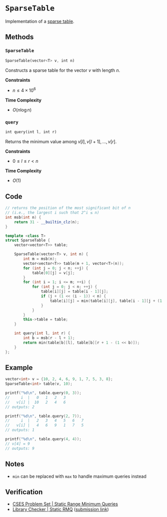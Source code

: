 # `SparseTable`
Implementation of a [sparse table](https://brilliant.org/wiki/sparse-table/#:~:text=Sparse%20Table%20is%20a%20data,compared%20to%20other%20data%20structures.).

## Methods
### `SparseTable`
```rust
SparseTable(vector<T> v, int n)
```

Constructs a sparse table for the vector $v$ with length $n$.

**Constraints** 
- $n \le 4 \times 10^{6}$

**Time Complexity**
- $O(n \log n)$

### `query`
```rust
int query(int l, int r)
```

Returns the minimum value among $v[l], v[l + 1], \dots, v[r]$.

**Constraints**
- $0 \le l \le r < n$

**Time Complexity**
- $O(1)$

## Code
```cpp
// returns the position of the most significant bit of n
// (i.e., the largest i such that 2^i ≤ n)
int msb(int n) {
	return 31 - __builtin_clz(n);
}

template <class T>
struct SparseTable {
	vector<vector<T>> table;

	SparseTable(vector<T> v, int n) {
		int m = msb(n);
		vector<vector<T>> table(m + 1, vector<T>(n));
		for (int j = 0; j < n; ++j) {
			table[0][j] = v[j];
		}
		for (int i = 1; i <= m; ++i) {
			for (int j = 0; j < n; ++j) {
				table[i][j] = table[i - 1][j];
				if (j + (1 << (i - 1)) < n) {
					table[i][j] = min(table[i][j], table[i - 1][j + (1 << (i - 1))]);
				}
			}
		}
		this->table = table;
	}

	int query(int l, int r) {
		int b = msb(r - l + 1);
		return min(table[b][l], table[b][r + 1 - (1 << b)]);
	}
};
```

## Example
```cpp
vector<int> v = {10, 2, 4, 6, 9, 1, 7, 5, 3, 8};
SparseTable<int> table(v, 10);

printf("%d\n", table.query(0, 3));
//     i  |   0   1   2   3
//   v[i] |  10   2   4   6
// outputs: 2

printf("%d\n", table.query(2, 7));
//     i  |   2   3   4   5   6   7
//   v[i] |   4   6   9   1   7   5
// outputs: 1

printf("%d\n", table.query(4, 4));
// v[4] = 9
// outputs: 9
```

## Notes
- `min` can be replaced with `max` to handle maximum queries instead

## Verification
- [CSES Problem Set | Static Range Minimum Queries](https://cses.fi/problemset/task/1647/)
- [Library Checker | Static RMQ](https://judge.yosupo.jp/problem/staticrmq) ([submission link](https://judge.yosupo.jp/submission/94483))